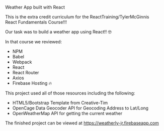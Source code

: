 Weather App built with React

This is the extra credit curriculum for the ReactTraining/TylerMcGinnis React Fundamentals Course!!!

Our task was to build a weather app using React!! 🤓

In that course we reviewed:

* NPM
* Babel
* Webpack
* React
* React Router
* Axios
* Firebase Hosting 🔥

This project used all of those resources including the following:

* HTML5/Bootstrap Template from Creative-Tim
* OpenCage Data Geocoder API for Geocoding Address to Lat/Long
* OpenWeatherMap API for getting the current weather

The finished project can be viewed at https://weatherly-jr.firebaseapp.com
